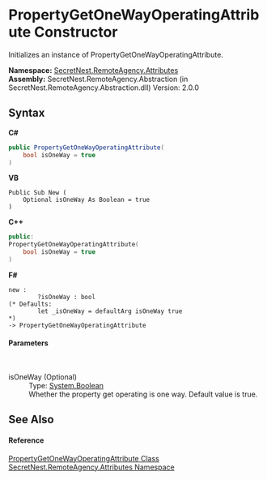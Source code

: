 # PropertyGetOneWayOperatingAttribute Constructor 
 

Initializes an instance of PropertyGetOneWayOperatingAttribute.

**Namespace:**&nbsp;<a href="N_SecretNest_RemoteAgency_Attributes">SecretNest.RemoteAgency.Attributes</a><br />**Assembly:**&nbsp;SecretNest.RemoteAgency.Abstraction (in SecretNest.RemoteAgency.Abstraction.dll) Version: 2.0.0

## Syntax

**C#**<br />
``` C#
public PropertyGetOneWayOperatingAttribute(
	bool isOneWay = true
)
```

**VB**<br />
``` VB
Public Sub New ( 
	Optional isOneWay As Boolean = true
)
```

**C++**<br />
``` C++
public:
PropertyGetOneWayOperatingAttribute(
	bool isOneWay = true
)
```

**F#**<br />
``` F#
new : 
        ?isOneWay : bool 
(* Defaults:
        let _isOneWay = defaultArg isOneWay true
*)
-> PropertyGetOneWayOperatingAttribute
```


#### Parameters
&nbsp;<dl><dt>isOneWay (Optional)</dt><dd>Type: <a href="https://docs.microsoft.com/dotnet/api/system.boolean" target="_blank">System.Boolean</a><br />Whether the property get operating is one way. Default value is true.</dd></dl>

## See Also


#### Reference
<a href="T_SecretNest_RemoteAgency_Attributes_PropertyGetOneWayOperatingAttribute">PropertyGetOneWayOperatingAttribute Class</a><br /><a href="N_SecretNest_RemoteAgency_Attributes">SecretNest.RemoteAgency.Attributes Namespace</a><br />